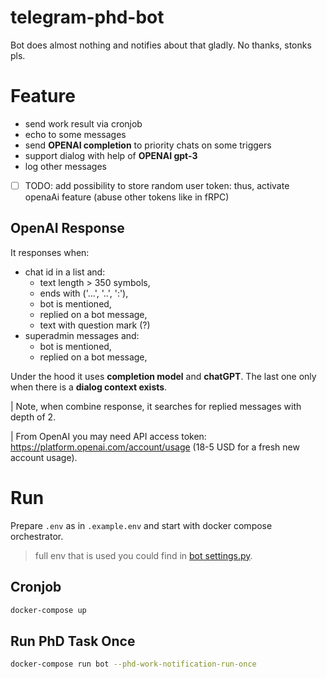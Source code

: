 # telegram-phd-bot
Bot does almost nothing and notifies about that gladly. No thanks, stonks pls.

# Feature
- send work result via cronjob
- echo to some messages
- send **OPENAI completion** to priority chats on some triggers
- support dialog with help of **OPENAI gpt-3**
- log other messages
- [ ] TODO: add possibility to store random user token: thus, activate openaAi feature (abuse other tokens like in fRPC)  

## OpenAI Response
It responses when:

- chat id in a list and:
  - text length > 350 symbols,
  - ends with ('...', '..', ':'),
  - bot is mentioned,
  - replied on a bot message,
  - text with question mark (?)
- superadmin messages and:
  - bot is mentioned,
  - replied on a bot message,

Under the hood it uses **completion model** and **chatGPT**. 
The last one only when there is a **dialog context exists**.

| Note, when combine response, it searches for replied messages with depth of 2.

| From OpenAI you may need API access token: https://platform.openai.com/account/usage (18-5 USD for a fresh new account usage).

# Run
Prepare `.env` as in `.example.env` and start with docker compose orchestrator.

> full env that is used you could find in [bot settings.py](bot/src/config/settings.py).

## Cronjob
```bash
docker-compose up
```

## Run PhD Task Once
```bash
docker-compose run bot --phd-work-notification-run-once
```
